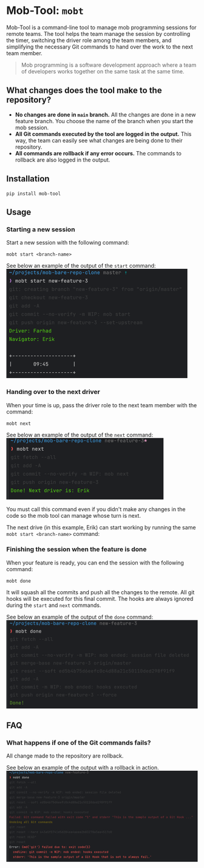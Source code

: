 # Mob-Tool: `mobt`

Mob-Tool is a command-line tool to manage mob programming sessions for remote teams. The tool helps the team manage the
session by controlling the timer, switching the driver role among the team members, and simplifying the necessary Git
commands to hand over the work to the next team member.


> Mob programming is a software development approach where a team of developers works together on the same task at the
> same time.

## What changes does the tool make to the repository?

- **No changes are done in `main` branch.** All the changes are done in a new feature branch. You choose the name of the
  branch when you start the mob session.
- **All Git commands executed by the tool are logged in the output.** This way, the team can easily see what changes are
  being done to their repository.
- **All commands are rollback if any error occurs.** The commands to rollback are also logged in the output.

## Installation

```shell
pip install mob-tool
```

## Usage

### Starting a new session

Start a new session with the following command:

```shell
mobt start <branch-name>
```

See below an example of the output of the `start` command:
![Example of mobt start output](docs/start-output.png)

### Handing over to the next driver

When your time is up, pass the driver role to the next team member with the command:

```shell
mobt next
```

See below an example of the output of the `next` command:
![Example of mobt next output](docs/next-output.png)

You must call this command even if you didn't make any changes in the code so the mob tool can manage whose turn is
next.

The next drive (in this example, Erik) can start working by running the same `mobt start <branch-name>` command:

### Finishing the session when the feature is done

When your feature is ready, you can end the session with the following command:

```shell
mobt done
```

It will squash all the commits and push all the changes to the remote. All git hooks will be executed for this final
commit. The hooks are always ignored during the `start` and `next` commands.

See below an example of the output of the `done` command:
![Example of mobt done output](docs/done-output.png)

## FAQ

### What happens if one of the Git commands fails?

All change made to the repository are rollback.

See below an example of the output with a rollback in action.
![Example of output with rollback](docs/rollback-example.png)
